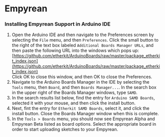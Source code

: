 # Empyrean

### Installing Empyrean Support in Arduino IDE

1. Open the Arduino IDE and then navigate to the Preferences screen by selecting the ```File``` menu, and then ```Preferences```. Click the small button to the right of the text box labeled ```Additional Boards Manager URLs```, and then paste the following URL into the windows which pops up:
[https://github.com/etherkit/ArduinoBoards/raw/master/package_etherkit_index.json](https://github.com/etherkit/ArduinoBoards/raw/master/package_etherkit_index.json)
<br>Click OK to close this window, and then OK to close the Preferences.
2. Navigate to the Arduino Boards Manager in the IDE by selecting the ```Tools``` menu, then ```Board```, and then ```Boards Manager...```. In the search box in the upper right of the Boards Manager windows, type ```SAMD```.
3. In the search results list below, find the entry for ```Arduino SAMD Boards```, selected it with your mouse, and then click the install button.
4. Next, fint the entry for ```Etherkit SAMD Boards```, select it, and click the install button. Close the Boards Manager window when this is complete.
5. In the ```Tools > Boards``` menu, you should now see Empyrean Alpha and Empyrean Beta listed as board options. Select the appropriate board in order to start uploading sketches to your Empyrean.
